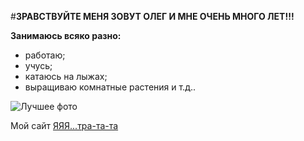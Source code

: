 #**ЗРАВСТВУЙТЕ МЕНЯ ЗОВУТ ОЛЕГ И МНЕ ОЧЕНЬ МНОГО ЛЕТ!!!**

**Занимаюсь всяко разно:** 
+ работаю;
+ учусь;
+ катаюсь на лыжах;
+ выращиваю комнатные растения и т.д..
  

![Лучшее фото](image-1.png)

Мой сайт [ЯЯЯ...тра-та-та](https://?????/...)